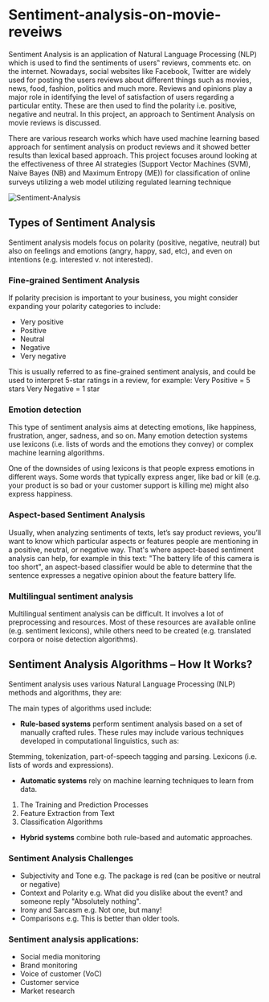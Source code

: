 # Sentiment-analysis-on-movie-reveiws

Sentiment Analysis is an application of Natural Language Processing (NLP) which is used to find the sentiments of users‟ reviews, comments etc. on the internet. 
Nowadays, social websites like Facebook, Twitter are widely used for posting the users reviews about different things such as movies, news, food, fashion, politics and much more. 
Reviews and opinions play a major role in identifying the level of satisfaction of users regarding a particular entity. These are then used to find the polarity i.e. positive, negative and neutral. In this project, an approach to Sentiment Analysis on movie reviews is discussed.  

There are various research works which have used machine learning based approach for sentiment analysis on product reviews and it showed better results than lexical based approach. This project focuses around looking at the effectiveness of three AI strategies (Support Vector Machines (SVM), Naive Bayes (NB) and Maximum Entropy (ME)) for classiﬁcation of online surveys utilizing a web model utilizing regulated learning technique


![Sentiment-Analysis](https://user-images.githubusercontent.com/31739123/90477673-6f09d900-e149-11ea-96ef-c60eb566a5e2.jpg)

## Types of Sentiment Analysis
Sentiment analysis models focus on polarity (positive, negative, neutral) but also on feelings and emotions (angry, happy, sad, etc), and even on intentions (e.g. interested v. not interested).
### Fine-grained Sentiment Analysis
If polarity precision is important to your business, you might consider expanding your polarity categories to include:
* Very positive
* Positive
* Neutral
* Negative
* Very negative

This is usually referred to as fine-grained sentiment analysis, and could be used to interpret 5-star ratings in a review, for example:
Very Positive = 5 stars
Very Negative = 1 star

### Emotion detection
This type of sentiment analysis aims at detecting emotions, like happiness, frustration, anger, sadness, and so on. Many emotion detection systems use lexicons (i.e. lists of words and the emotions they convey) or complex machine learning algorithms.

One of the downsides of using lexicons is that people express emotions in different ways. Some words that typically express anger, like bad or kill (e.g. your product is so bad or your customer support is killing me) might also express happiness.

### Aspect-based Sentiment Analysis
Usually, when analyzing sentiments of texts, let’s say product reviews, you’ll want to know which particular aspects or features people are mentioning in a positive, neutral, or negative way. That's where aspect-based sentiment analysis can help, for example in this text: "The battery life of this camera is too short", an aspect-based classifier would be able to determine that the sentence expresses a negative opinion about the feature battery life.

### Multilingual sentiment analysis
Multilingual sentiment analysis can be difficult. It involves a lot of preprocessing and resources. Most of these resources are available online (e.g. sentiment lexicons), while others need to be created (e.g. translated corpora or noise detection algorithms).

## Sentiment Analysis Algorithms – How It Works?
Sentiment analysis uses various Natural Language Processing (NLP) methods and algorithms, they are: 

The main types of algorithms used include:

* **Rule-based systems** perform sentiment analysis based on a set of manually crafted rules.
These rules may include various techniques developed in computational linguistics, such as:

Stemming, tokenization, part-of-speech tagging and parsing.
Lexicons (i.e. lists of words and expressions).

* **Automatic systems** rely on machine learning techniques to learn from data.
1. The Training and Prediction Processes
2. Feature Extraction from Text
3. Classification Algorithms

* **Hybrid systems** combine both rule-based and automatic approaches.

### Sentiment Analysis Challenges

* Subjectivity and Tone
e.g. The package is red  (can be positive or neutral or negative)
* Context and Polarity
e.g. What did you dislike about the event? 
and someone reply "Absolutely nothing". 
* Irony and Sarcasm
e.g. Not one, but many!
* Comparisons
e.g. This is better than older tools.

### Sentiment analysis applications:

* Social media monitoring
* Brand monitoring
* Voice of customer (VoC)
* Customer service
* Market research
